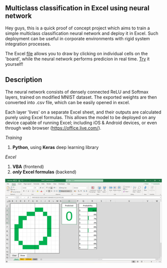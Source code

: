 ## Multiclass classification in Excel using neural network

Hey guys, this is a quick proof of concept project which aims to train a simple multiclass classification neural network and deploy it in Excel.
Such deployment can be useful in corporate environments with rigid system integration processes.

The Excel [file](MNIST_Dashboard.xlsm) allows you to draw by clicking on individual cells on the 'board', while the neural network performs predicion in real time. [Try](MNIST_Dashboard.xlsm) it yourself!


## Description

The neural network consists of densely connected ReLU and Softmax layers, trained on modified MNIST dataset. The exported weights are then converted into .csv file, which can be easily opened in excel.

Each layer 'lives' on a separate Excel sheet, and their outputs are calculated purely using Excel formulas. This allows the model to be deployed on any device capable of running Excel; including iOS & Android devices, or even through web browser (https://office.live.com/).


*Training*
  1. **Python**, using **Keras** deep learning library

*Excel*
  1. **VBA** (frontend)
  2. **_only_ Excel formulas** (backend)

![](Preview.png)
